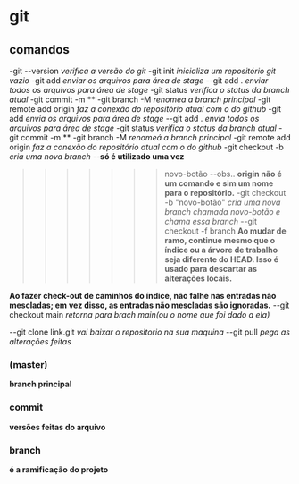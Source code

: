 

# git

## comandos

-git --version *verifica a versão do git*
-git init *inicializa um repositório git vazio*
-git add *enviar os arquivos para área de stage*
--git add . *enviar todos os arquivos para área de stage*
-git status *verifica o status da branch atual*
-git commit -m **
-git branch -M *renomea a branch principal*
-git remote add origin *faz a conexão do repositório atual com o do github*
-git add *envia os arquivos para área de stage*
--git add . *envia todos os arquivos para área de stage*
-git status *verifica o status da branch atual*
-git commit -m **
-git branch -M *renomeá a branch principal*
-git remote add origin *faz a conexão do repositório atual com o do github*
-git checkout -b *cria uma nova branch*
--**só é utilizado uma vez**
>>>>>>> novo-botão
--obs.. **origin não é um comando e sim um nome para o repositório.**
-git checkout -b "novo-botão" *cria uma nova branch chamada novo-botão e chama essa branch*
--git checkout -f branch
**Ao mudar de ramo, continue mesmo que o índice ou a árvore de trabalho seja diferente do HEAD. Isso é usado para descartar as alterações locais.**

**Ao fazer check-out de caminhos do índice, não falhe nas entradas não mescladas; em vez disso, as entradas não mescladas são ignoradas.**
--git checkout main *retorna para brach main(ou o nome que foi dado a ela)*

--git clone link.git *vai baixar o repositorio na sua maquina*
--git pull *pega as alterações feitas*


### (master)

**branch principal**

### commit

**versões feitas do arquivo**

### branch
**é a ramificação do projeto**